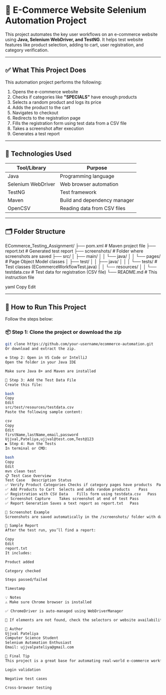 
# 🛒 E-Commerce Website Selenium Automation Project

This project automates the key user workflows on an e-commerce website using **Java, Selenium WebDriver, and TestNG**. It helps test website features like product selection, adding to cart, user registration, and category verification.

---

## ✅ What This Project Does

This automation project performs the following:

1. Opens the e-commerce website
2. Checks if categories like **"SPECIALS"** have enough products
3. Selects a random product and logs its price
4. Adds the product to the cart
5. Navigates to checkout
6. Redirects to the registration page
7. Fills the registration form using test data from a CSV file
8. Takes a screenshot after execution
9. Generates a test report

---

## 🧰 Technologies Used

| Tool/Library     | Purpose                          |
|------------------|----------------------------------|
| Java             | Programming language             |
| Selenium WebDriver | Web browser automation         |
| TestNG           | Test framework                   |
| Maven            | Build and dependency manager     |
| OpenCSV          | Reading data from CSV files      |

---

## 🗂️ Folder Structure

ECommerce_Testing_Assignment/
├── pom.xml # Maven project file
├── report.txt # Generated test report
├── screenshots/ # Folder where screenshots are saved
├── src/
│ ├── main/
│ │ └── java/
│ │ └── pages/ # Page Object Model classes
│ ├── test/
│ │ ├── java/
│ │ │ └── tests/ # Test classes (ECommerceWorkflowTest.java)
│ │ └── resources/
│ │ └── testdata.csv # Test data for registration (CSV file)
└── README.md # This instruction file

yaml
Copy
Edit

---

## 🧪 How to Run This Project

Follow the steps below:

### 📦 Step 1: Clone the project or download the zip

```bash
git clone https://github.com/your-username/ecommerce-automation.git
Or download and extract the zip.

⚙️ Step 2: Open in VS Code or IntelliJ
Open the folder in your Java IDE

Make sure Java 8+ and Maven are installed

📁 Step 3: Add the Test Data File
Create this file:

bash
Copy
Edit
src/test/resources/testdata.csv
Paste the following sample content:

csv
Copy
Edit
firstName,lastName,email,password
Ujjval,Pateliya,ujjval@test.com,Test@123
▶️ Step 4: Run the Tests
In terminal or CMD:

bash
Copy
Edit
mvn clean test
📋 Test Case Overview
Test Case	Description	Status
✅ Verify Product Categories	Checks if category pages have products	Pass
✅ Add Products to Cart	Selects and adds random products	Pass
✅ Registration with CSV Data	Fills form using testdata.csv	Pass
✅ Screenshot Capture	Takes screenshot at end of test	Pass
✅ Report Generation	Saves a text report as report.txt	Pass

📸 Screenshot Example
Screenshots are saved automatically in the /screenshots/ folder with date and time.

📑 Sample Report
After the test run, you’ll find a report:

Copy
Edit
report.txt
It includes:

Product added

Category checked

Steps passed/failed

Timestamp

💡 Notes
⚠️ Make sure Chrome browser is installed

✅ ChromeDriver is auto-managed using WebDriverManager

🚫 If elements are not found, check the selectors or website availability

👤 Author
Ujjval Pateliya
Computer Science Student
Selenium Automation Enthusiast
Email: ujjvalpateliya@gmail.com

📌 Final Tip
This project is a great base for automating real-world e-commerce workflows. You can easily expand it by adding:

Login validation

Negative test cases

Cross-browser testing

